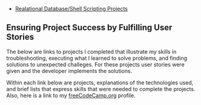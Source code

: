 - [Realational Database/Shell Scripting Projects](https://github.com/TracyChacon/Projects-freeCodeCamp.org/tree/master/05%20Relational%20Database)


## Ensuring  Project Success by Fulfilling User Stories
The below are links to projects I completed  that illustrate my skills in troubleshooting, executing what I learned to solve problems, and finding solutions to unexpected challeges. For these projects user stories were given and the developer implements the solutions. 

Within each link below are projects, explanations of the technologies used, and brief lists that express skills that were needed to complete the projects. Also, here is a link to my [freeCodeCamp.org](https://www.freecodecamp.org/tracychacon) profile.






